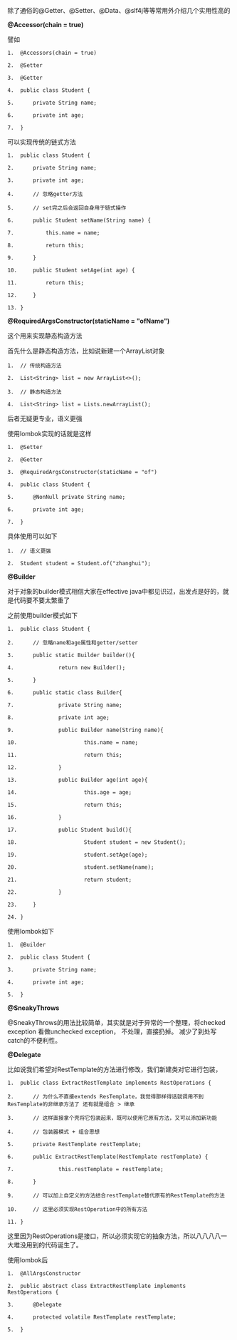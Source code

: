 除了通俗的@Getter、@Setter、@Data、@slf4j等等常用外介绍几个实用性高的



**@Accessor(chain = true)**

譬如

```
1.  @Accessors(chain = true)  

2.  @Setter  

3.  @Getter  

4.  public class Student {  

5.      private String name;  

6.      private int age;  

7.  }  
```



可以实现传统的链式方法

```
1.  public class Student {  

2.      private String name;  

3.      private int age;  

4.      // 忽略getter方法      

5.      // set完之后会返回自身用于链式操作  

6.      public Student setName(String name) {  

7.          this.name = name;  

8.          return this;  

9.      }  

10.     public Student setAge(int age) {  

11.         return this;  

12.     }  

13. }  
```



**@RequiredArgsConstructor(staticName = "ofName")**

这个用来实现静态构造方法

首先什么是静态构造方法，比如说新建一个ArrayList对象

```
1.  // 传统构造方法  

2.  List<String> list = new ArrayList<>();  

3.  // 静态构造方法  

4.  List<String> list = Lists.newArrayList();  
```

后者无疑更专业，语义更强



使用lombok实现的话就是这样

```
1.  @Setter  

2.  @Getter  

3.  @RequiredArgsConstructor(staticName = "of")  

4.  public class Student {  

5.      @NonNull private String name;  

6.      private int age;  

7.  }  
```



具体使用可以如下

```
1.  // 语义更强  

2.  Student student = Student.of("zhanghui");  
```



**@Builder**

对于对象的builder模式相信大家在effective java中都见识过，出发点是好的，就是代码要不要太繁重了

之前使用builder模式如下

```
1.  public class Student {  

2.      // 忽略name和age属性和getter/setter  

3.      public static Builder builder(){  

4.              return new Builder();  

5.      }  

6.      public static class Builder{  

7.              private String name;  

8.              private int age;  

9.              public Builder name(String name){  

10.                     this.name = name;  

11.                     return this;  

12.             }  

13.             public Builder age(int age){  

14.                     this.age = age;  

15.                     return this;  

16.             }  

17.             public Student build(){  

18.                     Student student = new Student();  

19.                     student.setAge(age);  

20.                     student.setName(name);  

21.                     return student;  

22.             }  

23.     }  

24. }  
```



使用lombok如下

```
1.  @Builder  

2.  public class Student {  

3.      private String name;  

4.      private int age;  

5.  }  
```



**@SneakyThrows**

@SneakyThrows的用法比较简单，其实就是对于异常的一个整理，将checked exception 看做unchecked exception， 不处理，直接扔掉。 减少了到处写catch的不便利性。



**@Delegate**

比如说我们希望对RestTemplate的方法进行修改，我们新建类对它进行包装，

```
1.  public class ExtractRestTemplate implements RestOperations {  

2.      // 为什么不直接extends ResTemplate，我觉得那样得话就调用不到 ResTemplate的非继承方法了 还有就是组合 > 继承  

3.      // 这样直接拿个壳将它包装起来，既可以使用它原有方法，又可以添加新功能  

4.      // 包装器模式 + 组合思想  

5.      private RestTemplate restTemplate;  

6.      public ExtractRestTemplate(RestTemplate restTemplate) {  

7.              this.restTemplate = restTemplate;  

8.      }  

9.      // 可以加上自定义的方法结合restTemplate替代原有的RestTemplate的方法  

10.     // 这里必须实现RestOperation中的所有方法  

11. }  
```

这里因为RestOperations是接口，所以必须实现它的抽象方法，所以八八八八一大堆没用到的代码诞生了。



使用lombok后

```
1.  @AllArgsConstructor  

2.  public abstract class ExtractRestTemplate implements RestOperations {  

3.      @Delegate  

4.      protected volatile RestTemplate restTemplate;  

5.  }  
```